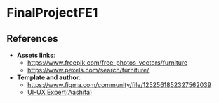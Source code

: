 # FinalProjectFE1
##  References
-  **Assets links**: 
    - https://www.freepik.com/free-photos-vectors/furniture   
    - https://www.pexels.com/search/furniture/
-   **Template and author**: 
    - https://www.figma.com/community/file/1252561852327562039
    - [UI-UX Expert(Aashifa)](https://uiuxexperts.github.io/portfolio/) 
